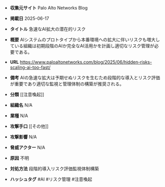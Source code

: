 - **収集元サイト**
Palo Alto Networks Blog

- **掲載日**
2025-06-17

- **タイトル**
急速なAI拡大の潜在的リスク

- **概要**
AIシステムのプロトタイプから本番環境への拡大に伴いリスクも増大している組織は初期段階のAIか完全なAI活用かを計画し適切なリスク管理が必要である。

- **URL**
https://www.paloaltonetworks.com/blog/2025/06/hidden-risks-scaling-ai-too-fast/

- **備考**
AIの急速な拡大は予期せぬリスクを生むため段階的な導入とリスク評価が重要であり適切な監視と管理体制の構築が推奨される。

- **分類**
[[注意喚起]]

- **組織名**
N/A

- **業種**
N/A

- **攻撃手口**
[[その他]]

- **攻撃影響**
N/A

- **脅威アクター**
N/A

- **原因**
不明

- **対処方法**
段階的導入リスク評価監視体制構築

- **ハッシュタグ**
#AI #リスク管理 #注意喚起
